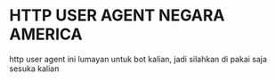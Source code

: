 # HTTP USER AGENT NEGARA AMERICA
 http user agent ini lumayan untuk bot kalian, jadi silahkan di pakai saja sesuka kalian
